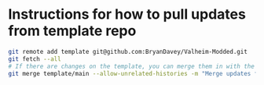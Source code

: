 # Instructions for how to pull updates from template repo

```bash
git remote add template git@github.com:BryanDavey/Valheim-Modded.git
git fetch --all
# If there are changes on the template, you can merge them in with the following command:
git merge template/main --allow-unrelated-histories -m "Merge updates from template repo""
```
